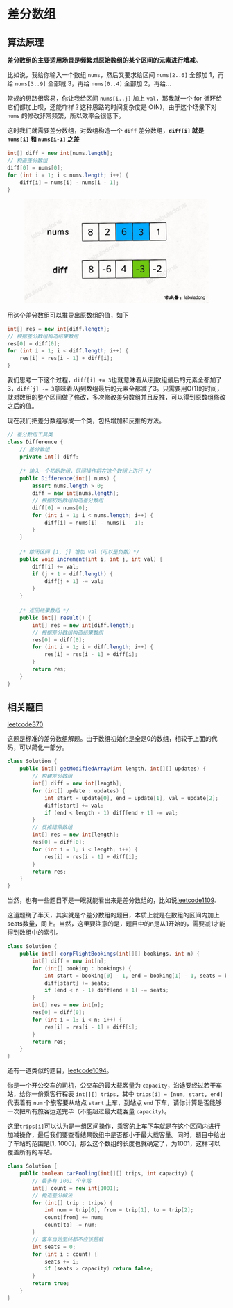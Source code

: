 # 差分数组

## **算法原理**

**差分数组的主要适用场景是频繁对原始数组的某个区间的元素进行增减**。

比如说，我给你输入一个数组 `nums`，然后又要求给区间 `nums[2..6]` 全部加 1，再给 `nums[3..9]` 全部减 3，再给 `nums[0..4]` 全部加 2，再给...

常规的思路很容易，你让我给区间 `nums[i..j]` 加上 `val`，那我就一个 for 循环给它们都加上呗，还能咋样？这种思路的时间复杂度是 O(N)，由于这个场景下对 `nums` 的修改非常频繁，所以效率会很低下。

这时我们就需要差分数组，对数组构造一个 `diff` 差分数组，**`diff[i]` 就是 `nums[i]` 和 `nums[i-1]` 之差**

```java
int[] diff = new int[nums.length];
// 构造差分数组
diff[0] = nums[0];
for (int i = 1; i < nums.length; i++) {
    diff[i] = nums[i] - nums[i - 1];
}
```

<figure><img src="../../.gitbook/assets/image (1) (1) (1).png" alt=""><figcaption></figcaption></figure>

用这个差分数组可以推导出原数组的值，如下

```java
int[] res = new int[diff.length];
// 根据差分数组构造结果数组
res[0] = diff[0];
for (int i = 1; i < diff.length; i++) {
    res[i] = res[i - 1] + diff[i];
}
```

我们思考一下这个过程，`diff[i] += 3`也就意味着从i到数组最后的元素全都加了3，`diff[j] -= 3`意味着从j到数组最后的元素全都减了3。只需要用O(1)的时间，就对数组的整个区间做了修改，多次修改差分数组并且反推，可以得到原数组修改之后的值。

现在我们把差分数组写成一个类，包括增加和反推的方法。

```java
// 差分数组工具类
class Difference {
    // 差分数组
    private int[] diff;
    
    /* 输入一个初始数组，区间操作将在这个数组上进行 */
    public Difference(int[] nums) {
        assert nums.length > 0;
        diff = new int[nums.length];
        // 根据初始数组构造差分数组
        diff[0] = nums[0];
        for (int i = 1; i < nums.length; i++) {
            diff[i] = nums[i] - nums[i - 1];
        }
    }

    /* 给闭区间 [i, j] 增加 val（可以是负数）*/
    public void increment(int i, int j, int val) {
        diff[i] += val;
        if (j + 1 < diff.length) {
            diff[j + 1] -= val;
        }
    }

    /* 返回结果数组 */
    public int[] result() {
        int[] res = new int[diff.length];
        // 根据差分数组构造结果数组
        res[0] = diff[0];
        for (int i = 1; i < diff.length; i++) {
            res[i] = res[i - 1] + diff[i];
        }
        return res;
    }
}
```

## 相关题目

[leetcode370](https://leetcode.com/problems/range-addition/description/)

这题是标准的差分数组解题。由于数组初始化是全是0的数组，相较于上面的代码，可以简化一部分。

```java
class Solution {
    public int[] getModifiedArray(int length, int[][] updates) {
        // 构建差分数组
        int[] diff = new int[length];
        for (int[] update : updates) {
            int start = update[0], end = update[1], val = update[2];
            diff[start] += val;
            if (end < length - 1) diff[end + 1] -= val;
        }
        // 反推结果数组
        int[] res = new int[length];
        res[0] = diff[0];
        for (int i = 1; i < length; i++) {
            res[i] = res[i - 1] + diff[i];
        }
        return res;
    }
}
```

当然，也有一些题目不是一眼就能看出来是差分数组的，比如说[leetcode1109](https://leetcode.com/problems/corporate-flight-bookings/).

这道题绕了半天，其实就是个差分数组的题目，本质上就是在数组的区间内加上seats数量，同上。当然，这里要注意的是，题目中的n是从1开始的，需要减1才能得到数组中的索引。

```java
class Solution {
    public int[] corpFlightBookings(int[][] bookings, int n) {
        int[] diff = new int[n];
        for (int[] booking : bookings) {
            int start = booking[0] - 1, end = booking[1] - 1, seats = booking[2];
            diff[start] += seats;
            if (end < n - 1) diff[end + 1] -= seats;
        }
        int[] res = new int[n];
        res[0] = diff[0];
        for (int i = 1; i < n; i++) {
            res[i] = res[i - 1] + diff[i];
        }
        return res;
    }
}
```

还有一道类似的题目，[leetcode1094](https://leetcode.com/problems/car-pooling/description/)。

你是一个开公交车的司机，公交车的最大载客量为 `capacity`，沿途要经过若干车站，给你一份乘客行程表 `int[][] trips`，其中 `trips[i] = [num, start, end]` 代表着有 `num` 个旅客要从站点 `start` 上车，到站点 `end` 下车，请你计算是否能够一次把所有旅客运送完毕（不能超过最大载客量 `capacity`）。

这里`trips[i]`可以认为是一组区间操作，乘客的上车下车就是在这个区间内进行加减操作，最后我们要查看结果数组中是否都小于最大载客量。同时，题目中给出了车站的范围是\[1, 1000]，那么这个数组的长度也就确定了，为1001，这样可以覆盖所有的车站。

```java
class Solution {
    public boolean carPooling(int[][] trips, int capacity) {
        // 最多有 1001 个车站
        int[] count = new int[1001];
        // 构造差分解法
        for (int[] trip : trips) {
            int num = trip[0], from = trip[1], to = trip[2];
            count[from] += num;
            count[to] -= num;
        }
        // 客车自始至终都不应该超载
        int seats = 0;
        for (int i : count) {
            seats += i;
            if (seats > capacity) return false;
        }
        return true;
    }
}
```
